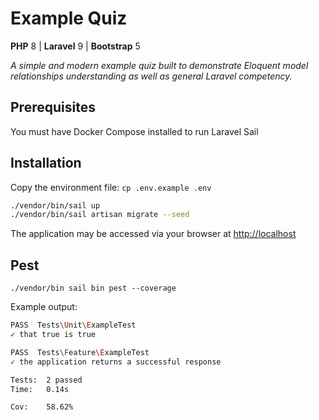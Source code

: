 Example Quiz
=======
**PHP** 8 | **Laravel** 9 | **Bootstrap** 5

_A simple and modern example quiz built to demonstrate Eloquent model relationships understanding as well as general Laravel competency._

## Prerequisites
You must have Docker Compose installed to run Laravel Sail

## Installation
Copy the environment file: `cp .env.example .env`

```bash
./vendor/bin/sail up
./vendor/bin/sail artisan migrate --seed
```

The application may be accessed via your browser at [http://localhost](http://localhost)

## Pest
`./vendor/bin sail bin pest --coverage`

Example output:
```bash
PASS  Tests\Unit\ExampleTest
✓ that true is true

PASS  Tests\Feature\ExampleTest
✓ the application returns a successful response

Tests:  2 passed
Time:   0.14s

Cov:    58.62%
```
